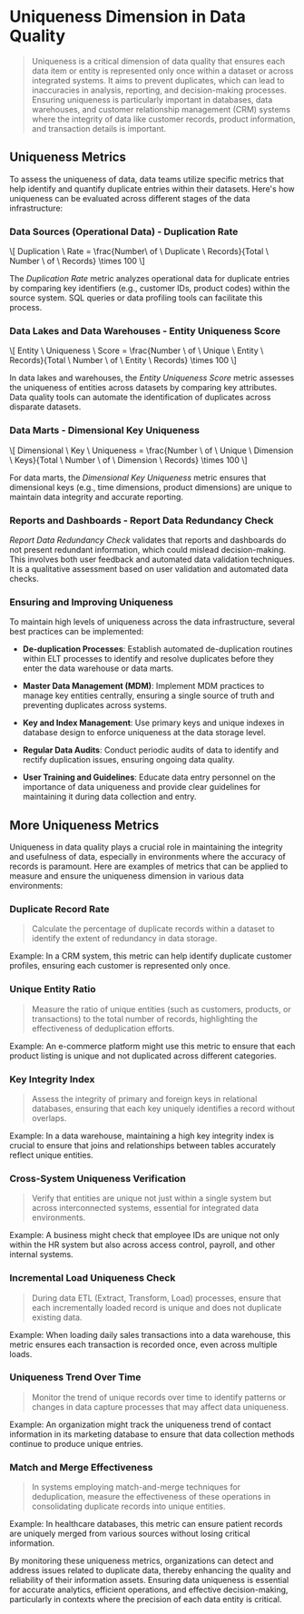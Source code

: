 # Uniqueness Dimension in Data Quality
> Uniqueness is a critical dimension of data quality that ensures each data item or entity is represented only once within a dataset or across integrated systems. It aims to prevent duplicates, which can lead to inaccuracies in analysis, reporting, and decision-making processes. Ensuring uniqueness is particularly important in databases, data warehouses, and customer relationship management (CRM) systems where the integrity of data like customer records, product information, and transaction details is important.

## Uniqueness Metrics
To assess the uniqueness of data, data teams utilize specific metrics that help identify and quantify duplicate entries within their datasets. Here's how uniqueness can be evaluated across different stages of the data infrastructure:

### Data Sources (Operational Data) - Duplication Rate
\\[ Duplication \ Rate = \frac{Number\ of \ Duplicate \ Records}{Total \ Number \ of \ Records} \times 100 \\]

The *Duplication Rate* metric analyzes operational data for duplicate entries by comparing key identifiers (e.g., customer IDs, product codes) within the source system. SQL queries or data profiling tools can facilitate this process.

### Data Lakes and Data Warehouses - Entity Uniqueness Score
\\[ Entity \ Uniqueness \ Score = \frac{Number \ of \ Unique \ Entity \ Records}{Total \ Number \ of \ Entity \ Records} \times 100 \\]

In data lakes and warehouses, the *Entity Uniqueness Score* metric assesses the uniqueness of entities across datasets by comparing key attributes. Data quality tools can automate the identification of duplicates across disparate datasets.

### Data Marts - Dimensional Key Uniqueness
\\[ Dimensional \ Key \ Uniqueness = \frac{Number \ of \ Unique \ Dimension \ Keys}{Total \ Number \ of \ Dimension \ Records} \times 100 \\]

For data marts, the *Dimensional Key Uniqueness* metric ensures that dimensional keys (e.g., time dimensions, product dimensions) are unique to maintain data integrity and accurate reporting.

### Reports and Dashboards - Report Data Redundancy Check
*Report Data Redundancy Check* validates that reports and dashboards do not present redundant information, which could mislead decision-making. This involves both user feedback and automated data validation techniques. It is a qualitative assessment based on user validation and automated data checks.

### Ensuring and Improving Uniqueness
To maintain high levels of uniqueness across the data infrastructure, several best practices can be implemented:

* **De-duplication Processes**:
  Establish automated de-duplication routines within ELT processes to identify and resolve duplicates before they enter the data warehouse or data marts.

* **Master Data Management (MDM)**:
  Implement MDM practices to manage key entities centrally, ensuring a single source of truth and preventing duplicates across systems.

* **Key and Index Management**:
  Use primary keys and unique indexes in database design to enforce uniqueness at the data storage level.

* **Regular Data Audits**:
  Conduct periodic audits of data to identify and rectify duplication issues, ensuring ongoing data quality.

* **User Training and Guidelines**:
  Educate data entry personnel on the importance of data uniqueness and provide clear guidelines for maintaining it during data collection and entry.

## More Uniqueness Metrics
Uniqueness in data quality plays a crucial role in maintaining the integrity and usefulness of data, especially in environments where the accuracy of records is paramount. Here are examples of metrics that can be applied to measure and ensure the uniqueness dimension in various data environments:

### Duplicate Record Rate
> Calculate the percentage of duplicate records within a dataset to identify the extent of redundancy in data storage.

Example: In a CRM system, this metric can help identify duplicate customer profiles, ensuring each customer is represented only once.

### Unique Entity Ratio
> Measure the ratio of unique entities (such as customers, products, or transactions) to the total number of records, highlighting the effectiveness of deduplication efforts.

Example: An e-commerce platform might use this metric to ensure that each product listing is unique and not duplicated across different categories.

### Key Integrity Index
> Assess the integrity of primary and foreign keys in relational databases, ensuring that each key uniquely identifies a record without overlaps.

Example: In a data warehouse, maintaining a high key integrity index is crucial to ensure that joins and relationships between tables accurately reflect unique entities.

### Cross-System Uniqueness Verification
> Verify that entities are unique not just within a single system but across interconnected systems, essential for integrated data environments.

Example: A business might check that employee IDs are unique not only within the HR system but also across access control, payroll, and other internal systems.

### Incremental Load Uniqueness Check
> During data ETL (Extract, Transform, Load) processes, ensure that each incrementally loaded record is unique and does not duplicate existing data.

Example: When loading daily sales transactions into a data warehouse, this metric ensures each transaction is recorded once, even across multiple loads.

### Uniqueness Trend Over Time
> Monitor the trend of unique records over time to identify patterns or changes in data capture processes that may affect data uniqueness.

Example: An organization might track the uniqueness trend of contact information in its marketing database to ensure that data collection methods continue to produce unique entries.

### Match and Merge Effectiveness
> In systems employing match-and-merge techniques for deduplication, measure the effectiveness of these operations in consolidating duplicate records into unique entities.

Example: In healthcare databases, this metric can ensure patient records are uniquely merged from various sources without losing critical information.

By monitoring these uniqueness metrics, organizations can detect and address issues related to duplicate data, thereby enhancing the quality and reliability of their information assets. Ensuring data uniqueness is essential for accurate analytics, efficient operations, and effective decision-making, particularly in contexts where the precision of each data entity is critical.
